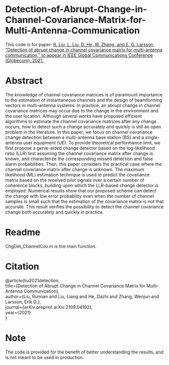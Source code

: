 # Detection-of-Abrupt-Change-in-Channel-Covariance-Matrix-for-Multi-Antenna-Communication
This code is for paper: [R. Liu, L. Liu, D. He, W. Zhang, and E. G. Larsson, "Detection of abrupt change in channel covariance matrix for multi-antenna communication," to appear in IEEE Global Communications Conference (Globecom), 2021.](https://arxiv.org/abs/2109.04192)
# Abstract
The knowledge of channel covariance matrices is of paramount importance to the estimation of instantaneous channels and the design of beamforming vectors in multi-antenna systems. In practice, an abrupt change in channel covariance matrices may occur due to the change in the environment and the user location. Although several works have proposed efficient algorithms to estimate the channel covariance matrices after any change occurs, how to detect such a change accurately and quickly is still an open problem in the literature. In this paper, we focus on channel covariance change detection between a multi-antenna base station (BS) and a single-antenna user equipment (UE). To provide theoretical performance limit, we first propose a genie-aided change detector based on the log-likelihood ratio (LLR) test assuming the channel covariance matrix after change is known, and characterize the corresponding missed detection and false alarm probabilities. Then, this paper considers the practical case where the channel covariance matrix after change is unknown. The maximum likelihood (ML) estimation technique is used to predict the covariance matrix based on the received pilot signals over a certain number of coherence blocks, building upon which the LLR-based change detector is employed. Numerical results show that our proposed scheme can detect the change with low error probability even when the number of channel samples is small such that the estimation of the covariance matrix is not that accurate. This result verifies the possibility to detect the channel covariance change both accurately and quickly in practice.
# Readme
ChgDet_ChannelCov.m is the main function.
# Citation
@article{liu2021detection,<br>
  title={Detection of Abrupt Change in Channel Covariance Matrix for Multi-Antenna Communication},<br>
  author={Liu, Runnan and Liu, Liang and He, Dazhi and Zhang, Wenjun and Larsson, Erik G.},<br>
  journal={arXiv preprint arXiv:2109.04192},<br>
  year={2021}<br>
}
# Note
The code is provided for the benefit of better understanding the results, and is not meant to be used in production.
